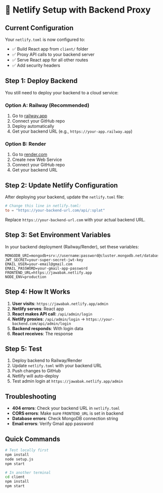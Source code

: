 # 🚀 Netlify Setup with Backend Proxy

## Current Configuration

Your `netlify.toml` is now configured to:
- ✅ Build React app from `client/` folder
- ✅ Proxy API calls to your backend server
- ✅ Serve React app for all other routes
- ✅ Add security headers

## Step 1: Deploy Backend

You still need to deploy your backend to a cloud service:

### Option A: Railway (Recommended)
1. Go to [railway.app](https://railway.app)
2. Connect your GitHub repo
3. Deploy automatically
4. Get your backend URL (e.g., `https://your-app.railway.app`)

### Option B: Render
1. Go to [render.com](https://render.com)
2. Create new Web Service
3. Connect your GitHub repo
4. Get your backend URL

## Step 2: Update Netlify Configuration

After deploying your backend, update the `netlify.toml` file:

```toml
# Change this line in netlify.toml:
to = "https://your-backend-url.com/api/:splat"
```

Replace `https://your-backend-url.com` with your actual backend URL.

## Step 3: Set Environment Variables

In your backend deployment (Railway/Render), set these variables:

```env
MONGODB_URI=mongodb+srv://username:password@cluster.mongodb.net/database
JWT_SECRET=your-super-secret-jwt-key
EMAIL_USER=your-email@gmail.com
EMAIL_PASSWORD=your-gmail-app-password
FRONTEND_URL=https://jawabak.netlify.app
NODE_ENV=production
```

## Step 4: How It Works

1. **User visits**: `https://jawabak.netlify.app/admin`
2. **Netlify serves**: React app
3. **React makes API call**: `/api/admin/login`
4. **Netlify proxies**: `/api/admin/login` → `https://your-backend.com/api/admin/login`
5. **Backend responds**: With login data
6. **React receives**: The response

## Step 5: Test

1. Deploy backend to Railway/Render
2. Update `netlify.toml` with your backend URL
3. Push changes to GitHub
4. Netlify will auto-deploy
5. Test admin login at `https://jawabak.netlify.app/admin`

## Troubleshooting

- **404 errors**: Check your backend URL in `netlify.toml`
- **CORS errors**: Make sure `FRONTEND_URL` is set in backend
- **Database errors**: Check MongoDB connection string
- **Email errors**: Verify Gmail app password

## Quick Commands

```bash
# Test locally first
npm install
node setup.js
npm start

# In another terminal
cd client
npm install
npm start
```
